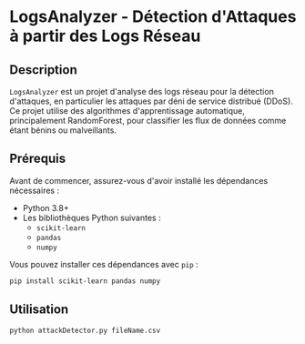 # LogsAnalyzer - Détection d'Attaques à partir des Logs Réseau

## Description
`LogsAnalyzer` est un projet d'analyse des logs réseau pour la détection d'attaques, en particulier les attaques par déni de service distribué (DDoS). Ce projet utilise des algorithmes d'apprentissage automatique, principalement RandomForest, pour classifier les flux de données comme étant bénins ou malveillants.

## Prérequis

Avant de commencer, assurez-vous d'avoir installé les dépendances nécessaires :

- Python 3.8+
- Les bibliothèques Python suivantes :
  - `scikit-learn`
  - `pandas`
  - `numpy`

Vous pouvez installer ces dépendances avec `pip` :

```bash
pip install scikit-learn pandas numpy
```
## Utilisation
```bash
python attackDetector.py fileName.csv
```

